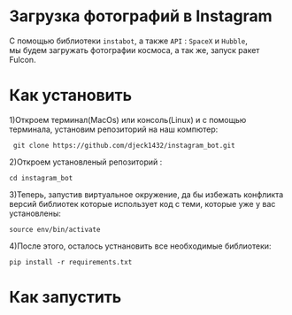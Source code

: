 # Загрузка фотографий в Instagram 

C помощью библиотеки ```instabot```, а также ```API``` : ```SpaceX``` и ```Hubble```,<br>
мы будем загружать фотографии космоса, а так же, запуск ракет Fulcon.

# Как установить 

1)Откроем терминал(MacOs) или консоль(Linux) и с помощью терминала, установим репозиторий на наш компютер:

``` git clone https://github.com/djeck1432/instagram_bot.git```

2)Откроем установленый репозиторий : 

```cd instagram_bot```

3)Теперь, запустив виртуальное окружение, да бы избежать конфликта версий библиотек которые использует код с теми, которые уже у вас установлены:

````source env/bin/activate ````

4)После этого, осталось устнановить все необходимые библиотеки:

```pip install -r requirements.txt ```

# Как запустить 



